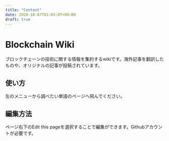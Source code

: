 ```yaml
---
title: "Content"
date: 2020-10-07T01:03:07+09:00
draft: true
---
```


# Blockchain Wiki

ブロックチェーンの技術に関する情報を集約するwikiです。海外記事を翻訳したものや、オリジナルの記事が投稿されています。

## 使い方

左のメニューから調べたい単語のページへ飛んでください。

## 編集方法

ページ右下のEdit this pageを選択することで編集ができます。Githubアカウントが必要です。
